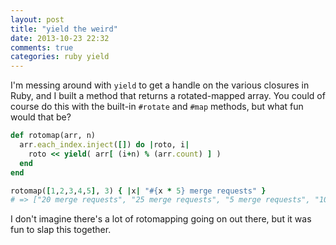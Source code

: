 ```yaml
---
layout: post
title: "yield the weird"
date: 2013-10-23 22:32
comments: true
categories: ruby yield
---
```

I'm messing around with `yield` to get a handle on the various closures in Ruby, and I built a method that returns a rotated-mapped array. You could of course do this with the built-in `#rotate` and `#map` methods, but what fun would that be?
```ruby
def rotomap(arr, n)
  arr.each_index.inject([]) do |roto, i|
    roto << yield( arr[ (i+n) % (arr.count) ] )
  end
end

rotomap([1,2,3,4,5], 3) { |x| "#{x * 5} merge requests" }
# => ["20 merge requests", "25 merge requests", "5 merge requests", "10 merge requests", "15 merge requests"]
```
I don't imagine there's a lot of rotomapping going on out there, but it was fun to slap this together.
